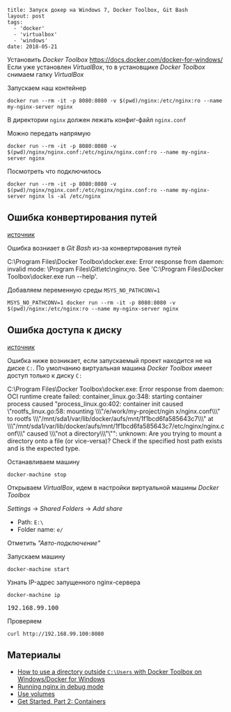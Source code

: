 ```
title: Запуск докер на Windows 7, Docker Toolbox, Git Bash
layout: post
tags:
  - 'docker'
  - 'virtualbox'
  - 'windows'
date: 2018-05-21
```

Установить *Docker Toolbox* https://docs.docker.com/docker-for-windows/<br>
Если уже установлен *VirtualBox*, то в установщике *Docker Toolbox* снимаем галку *VirtualBox*


Запускаем наш контейнер
```shell
docker run --rm -it -p 8080:8080 -v $(pwd)/nginx:/etc/nginx:ro --name my-nginx-server nginx
```

В директории `nginx` должен лежать конфиг-файл `nginx.conf`

Можно передать напрямую
```shell
docker run --rm -it -p 8080:8080 -v $(pwd)/nginx/nginx.conf:/etc/nginx/nginx.conf:ro --name my-nginx-server nginx
```

Посмотреть что подключилось
```shell
docker run --rm -it -p 8080:8080 -v $(pwd)/nginx/nginx.conf:/etc/nginx/nginx.conf:ro --name my-nginx-server nginx ls -al /etc/nginx
```

## Ошибка конвертирования путей
[источник](https://github.com/docker/toolbox/issues/456)

Ошибка возниает в *Git Bash* из-за конвертирования путей

<p class="warning">C:\Program Files\Docker Toolbox\docker.exe: Error response from daemon: invalid mode: \Program Files\Git\etc\nginx;ro.
See 'C:\Program Files\Docker Toolbox\docker.exe run --help'.</p>

Добавляем переменную среды `MSYS_NO_PATHCONV=1`

```shell
MSYS_NO_PATHCONV=1 docker run --rm -it -p 8080:8080 -v $(pwd)/nginx:/etc/nginx:ro --name my-nginx-server nginx
```

## Ошибка доступа к диску
[источник](https://support.divio.com/local-development/docker/how-to-use-a-directory-outside-cusers-with-docker-toolbox-on-windowsdocker-for-windows)

Ошибка ниже возникает, если запускаемый проект находится не на диске `C:`. По умолчанию виртуальная машина *Docker Toolbox* имеет доступ только к диску `C:`

<p class="warning">C:\Program Files\Docker Toolbox\docker.exe: Error response from daemon: OCI runtime create failed: container_linux.go:348: starting container process caused "process_linux.go:402: container init caused \"rootfs_linux.go:58: mounting \\\"/e/work/my-project/ngin
x/nginx.conf\\\" to rootfs \\\"/mnt/sda1/var/lib/docker/aufs/mnt/1f1bcd6fa585643c7\\\" at \\\"/mnt/sda1/var/lib/docker/aufs/mnt/1f1bcd6fa585643c7/etc/nginx/nginx.conf\\\"
caused \\\"not a directory\\\"\"": unknown: Are you trying to mount a directory onto a file (or vice-versa)? Check if the specified host path exists and is the expected type.</p>

Останавливаем машину
```shell
docker-machine stop
```

Открываем *VirtualBox*, идем в настройки виртуальной машины *Docker Toolbox*

*Settings* → *Shared Folders* → *Add share*

- Path: `E:\`
- Folder name: `e/`

Отметить *"Авто-подключение"*

Запускаем машину
```shell
docker-machine start
```

Узнать IP-адрес запущенного nginx-сервера
```shell
docker-machine ip
```
<samp>192.168.99.100</samp>

Проверяем
```shell
curl http://192.168.99.100:8080
```

## Материалы
- [How to use a directory outside `C:\Users` with Docker Toolbox on Windows/Docker for Windows](https://support.divio.com/local-development/docker/how-to-use-a-directory-outside-cusers-with-docker-toolbox-on-windowsdocker-for-windows)
- [Running nginx in debug mode](https://docs.docker.com/samples/library/nginx/#running-nginx-in-debug-mode)
- [Use volumes](https://docs.docker.com/storage/volumes/)
- [Get Started, Part 2: Containers](https://docs.docker.com/get-started/part2/)
